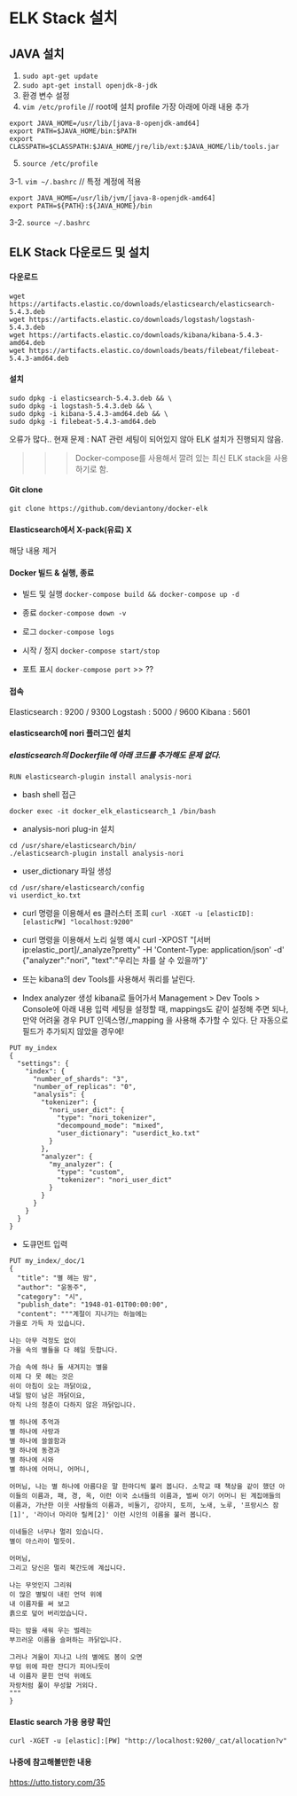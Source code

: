 # ELK Stack 설치

## JAVA 설치

1. `sudo apt-get update`
2. `sudo apt-get install openjdk-8-jdk`
3. 환경 변수 설정
4. `vim /etc/profile` // root에 설치
profile 가장 아래에 아래 내용 추가
```
export JAVA_HOME=/usr/lib/[java-8-openjdk-amd64]
export PATH=$JAVA_HOME/bin:$PATH
export CLASSPATH=$CLASSPATH:$JAVA_HOME/jre/lib/ext:$JAVA_HOME/lib/tools.jar
```
5. `source /etc/profile` 

3-1. `vim ~/.bashrc` // 특정 계정에 적용
```
export JAVA_HOME=/usr/lib/jvm/[java-8-openjdk-amd64]
export PATH=${PATH}:${JAVA_HOME}/bin
```
3-2. `source ~/.bashrc`


## ELK Stack 다운로드 및 설치
#### 다운로드
```
wget https://artifacts.elastic.co/downloads/elasticsearch/elasticsearch-5.4.3.deb
wget https://artifacts.elastic.co/downloads/logstash/logstash-5.4.3.deb
wget https://artifacts.elastic.co/downloads/kibana/kibana-5.4.3-amd64.deb
wget https://artifacts.elastic.co/downloads/beats/filebeat/filebeat-5.4.3-amd64.deb
```
#### 설치
```
sudo dpkg -i elasticsearch-5.4.3.deb && \
sudo dpkg -i logstash-5.4.3.deb && \
sudo dpkg -i kibana-5.4.3-amd64.deb && \
sudo dpkg -i filebeat-5.4.3-amd64.deb
```

오류가 많다..
현재 문제 : NAT 관련 세팅이 되어있지 않아 ELK 설치가 진행되지 않음.

>>> Docker-compose를 사용해서 깔려 있는 최신 ELK stack을 사용하기로 함.

#### Git clone
`git clone https://github.com/deviantony/docker-elk`

#### Elasticsearch에서 X-pack(유료) X
해당 내용 제거

#### Docker 빌드 & 실행, 종료
- 빌드 및 실행
`docker-compose build && docker-compose up -d`

- 종료
`docker-compose down -v`

- 로그
`docker-compose logs`

- 시작 / 정지
`docker-compose start/stop`

- 포트 표시
`docker-compose port` >> ??

#### 접속
Elasticsearch : 9200 / 9300
Logstash : 5000 / 9600
Kibana : 5601

#### elasticsearch에 nori 플러그인 설치
#####  elasticsearch의 Dockerfile에 아래 코드를 추가해도 문제 없다.
`RUN elasticsearch-plugin install analysis-nori`

- bash shell 접근
```
docker exec -it docker_elk_elasticsearch_1 /bin/bash
```

- analysis-nori plug-in 설치
```
cd /usr/share/elasticsearch/bin/
./elasticsearch-plugin install analysis-nori
```

- user_dictionary 파일 생성
```
cd /usr/share/elasticsearch/config
vi userdict_ko.txt
```

- curl 명령을 이용해서 es 클러스터 조회
`curl -XGET -u [elasticID]:[elasticPW] "localhost:9200"`

- curl 명령을 이용해서 노리 실행 예시
curl -XPOST "[서버ip:elastic_port]/_analyze?pretty" -H 'Content-Type: application/json' -d'
{"analyzer":"nori", "text":"우리는 차를 살 수 있을까"}'

- 또는 kibana의 dev Tools를 사용해서 쿼리를 날린다.

- Index analyzer 생성
kibana로 들어가서 Management > Dev Tools > Console에 아래 내용 입력
세팅을 설정할 때, mappings도 같이 설정해 주면 되나, 만약 어려울 경우 PUT 인덱스명/_mapping 을 사용해 추가할 수 있다.
단 자동으로 필드가 추가되지 않았을 경우에!
```
PUT my_index
{
  "settings": {
    "index": {
      "number_of_shards": "3",
      "number_of_replicas": "0",
      "analysis": {
        "tokenizer": {
          "nori_user_dict": {
            "type": "nori_tokenizer",
            "decompound_mode": "mixed",
            "user_dictionary": "userdict_ko.txt"
          }
        },
        "analyzer": {
          "my_analyzer": {
            "type": "custom",
            "tokenizer": "nori_user_dict"
          }
        }
      }
    }
  }
}
```

- 도큐먼트 입력
```
PUT my_index/_doc/1
{
  "title": "별 헤는 밤",
  "author": "윤동주",
  "category": "시",
  "publish_date": "1948-01-01T00:00:00",
  "content": """계절이 지나가는 하늘에는
가을로 가득 차 있습니다.

나는 아무 걱정도 없이
가을 속의 별들을 다 헤일 듯합니다.

가슴 속에 하나 둘 새겨지는 별을
이제 다 못 헤는 것은
쉬이 아침이 오는 까닭이요,
내일 밤이 남은 까닭이요,
아직 나의 청춘이 다하지 않은 까닭입니다.

별 하나에 추억과
별 하나에 사랑과
별 하나에 쓸쓸함과
별 하나에 동경과
별 하나에 시와
별 하나에 어머니, 어머니,

어머님, 나는 별 하나에 아름다운 말 한마디씩 불러 봅니다. 소학교 때 책상을 같이 했던 아이들의 이름과, 패, 경, 옥, 이런 이국 소녀들의 이름과, 벌써 아기 어머니 된 계집애들의 이름과, 가난한 이웃 사람들의 이름과, 비둘기, 강아지, 토끼, 노새, 노루, '프랑시스 잠[1]', '라이너 마리아 릴케[2]' 이런 시인의 이름을 불러 봅니다.

이네들은 너무나 멀리 있습니다.
별이 아스라이 멀듯이.

어머님,
그리고 당신은 멀리 북간도에 계십니다.

나는 무엇인지 그리워
이 많은 별빛이 내린 언덕 위에
내 이름자를 써 보고
흙으로 덮어 버리었습니다.

따는 밤을 새워 우는 벌레는
부끄러운 이름을 슬퍼하는 까닭입니다.

그러나 겨울이 지나고 나의 별에도 봄이 오면
무덤 위에 파란 잔디가 피어나듯이
내 이름자 묻힌 언덕 위에도
자랑처럼 풀이 무성할 거외다.
"""
}
```

#### Elastic search 가용 용량 확인
`curl -XGET -u [elastic]:[PW] "http://localhost:9200/_cat/allocation?v"`

#### 나중에 참고해볼만한 내용
https://utto.tistory.com/35
